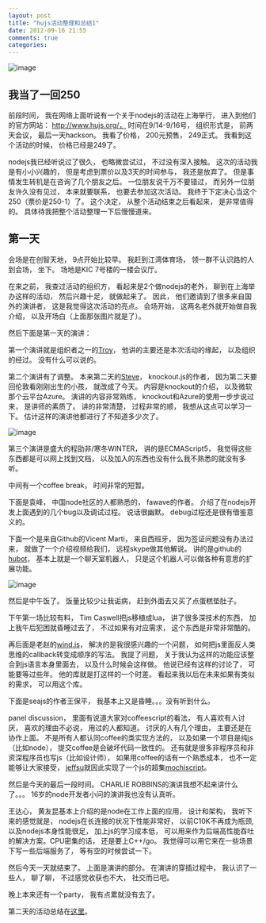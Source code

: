 ```yaml
---
layout: post
title: "hujs活动整理和总结1"
date: 2012-09-16 21:55
comments: true
categories: 
---
```


![image](http://i.imgur.com/amxpah.jpg)

我当了一回250
----------------------------
前段时间， 我在网络上面听说有一个关于nodejs的活动在上海举行， 进入到他们的官方网站： http://www.hujs.org/，
时间在9/14-9/16号， 组织形式是， 前两天会议， 最后一天hackson。 我看了价格， 200元预售， 249正式。
我看到这个活动的时候， 价格已经是249了。

nodejs我已经听说过了很久， 也略微尝试过， 不过没有深入接触。 这次的活动我是有小小兴趣的， 但是考虑到票价以及3天的时间参与，
我还是放弃了。 但是事情发生转机是在咨询了几个朋友之后。 一位朋友说千万不要错过， 
而另外一位朋友许久没有见过， 本来就要联系， 也要去参加这次活动。 我终于下定决心当这个250（票价是250-1）了。
这个决定， 从整个活动结束之后看起来， 是非常值得的。 具体待我把整个活动整理一下后慢慢道来。

第一天
-----------------------------
会场是在创智天地， 9点开始比较早。 我赶到江湾体育场， 领一群不认识路的人到会场， 坐下。 场地是KIC 7号楼的一楼会议厅。

在来之前， 我查过活动的组织方， 看起来是2个做nodejs的老外， 聊到在上海举办这样的活动， 然后兴趣十足， 就做起来了。
因此， 他们邀请到了很多来自国外的演讲者， 这是我觉得这次活动的亮点。 会场开始， 这两名老外就开始做自我介绍， 以及开场白（上面那张图片就是了）。

然后下面是第一天的演讲：

第一个演讲就是组织者之一的[Troy](https://github.com/thoward)， 他讲的主要还是本次活动的缘起， 以及组织的经过。
没有什么可以说的。

第二个演讲有了调整。 本来第二天的[Steve](https://github.com/stevesanderson)， knockout.js的作者， 
因为第二天要回伦敦看刚刚出生的小孩， 就改成了今天。 内容是knockout的介绍， 以及微软那个云平台Azure。 
演讲的内容非常熟练， knockout和Azure的使用一步步说过来， 是讲师的素质了。 
讲的非常清楚， 过程非常的顺， 我想从这点可以学习一下。 估计这样的演讲他都进行了不知道多少次了。

![image](http://i.imgur.com/tM9dMh.jpg)

第三个演讲是盛大的程劭非/寒冬WINTER， 讲的是ECMAScript5， 我觉得这些东西都是可以网上找到文档， 以及加入的东西也没有什么我不熟悉的就没有多听。

中间有一个coffee break， 时间非常的短暂。

下面是袁峰， 中国node社区的人都熟悉的， fawave的作者。 介绍了在nodejs开发上面遇到的几个bug以及调试过程。 说话很幽默。
debug过程还是很有借鉴意义的。

下面一个是来自Github的Vicent Marti， 来自西班牙， 因为签证问题没有办法过来， 就做了一个介绍视频给我们， 远程skype做其他解说。
讲的是github的[hubot](http://hubot.github.com/)， 基本上就是一个聊天室机器人， 只是这个机器人可以做各种有意思的扩展功能。

![image](http://i.imgur.com/GQojzh.jpg)

然后是中午饭了。 饭量比较少让我诟病， 赶到外面去又买了点蛋糕垫肚子。

下午第一场比较有料， Tim Caswell把js移植成lua， 讲了很多深技术的东西， 加上我午后犯困就昏睡过去了， 
不过如果有对应需求， 这个东西是非常非常酷的。

再后面是老赵的[wind.js](http://windjs.org/cn/)， 解决的是我很感兴趣的一个问题， 如何把js里面反人类思维的callback转变成顺序的写法。
我提了问题， 关于我认为这样的功能应该整合到js语言本身里面去， 以及什么时候会这样做。 
他说已经有这样的讨论了， 可能要等过些年。 他的库就是打这样的一个时差。
看起来我以后在未来如果有类似的需求， 可以用这个库。

下面是seajs的作者王保平， 我基本上又是昏睡。。。没有听到什么。

panel discussion， 里面有说道大家对coffeescript的看法， 有人喜欢有人讨厌， 喜欢的理由不必说， 用过的人都知道。
讨厌的人有几个理由， 主要还是在协作上面。 不是所有人都认同coffee的类实现方法的， 以及如果一个项目是纯js（比如node）， 
提交coffee是会破坏代码一致性的。 还有就是很多非程序员和非资深程序员也写js（比如设计师）， 如果用coffee的话有一个熟悉成本， 
也不一定能够让大家接受， [jeffsu](https://github.com/jeffsu)就因此实现了一个js的超集[mochiscript](https://github.com/jeffsu/mochiscript)。

然后是今天的最后一段时间。 CHARLIE ROBBINS的演讲我想不起来讲什么了。。。 16岁的node开发者小问的演讲我也没有认真听。

王达心， 黄友昆基本上介绍的是node在工作上面的应用， 设计和架构， 我听下来的感觉就是， 
nodejs在长连接的状况下性能非常好， 以前C10K不再成为瓶颈, 以及nodejs本身性能很足， 
加上js的学习成本低， 可以用来作为后端高性能吞吐的解决方案。CPU密集的话， 还是要上C++/go。 
我觉得可以用它来在一些场景下写一些后端服务了， 等有空的时候尝试一下。 

然后今天一天就结束了。 上面是演讲的部分。 在演讲的穿插过程中， 我认识了一些人， 聊了聊， 不过感觉收获也不大， 社交而已吧。

晚上本来还有一个party， 我有点累就没有去了。

第二天的活动总结在[这里](http://blog.linjunhalida.com/blog/hujs-2/)。

